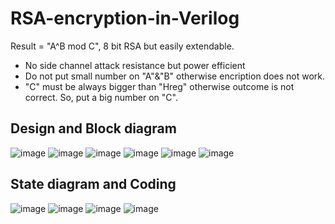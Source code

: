 # RSA-encryption-in-Verilog
Result = "A^B mod C", 8 bit RSA but easily extendable. 
- No side channel attack resistance but power efficient
- Do not put small number on "A"&"B" otherwise encription does not work. 
- "C" must be always bigger than "Hreg" otherwise outcome is not correct. So, put a big number on "C".

## Design and Block diagram
![image](https://user-images.githubusercontent.com/53184086/187013008-5f9f7fa3-ce35-41cd-a43e-b5351b9d8fcd.png)
![image](https://user-images.githubusercontent.com/53184086/187013095-57d30a67-18eb-48cb-b67d-47c43f80e30d.png)
![image](https://user-images.githubusercontent.com/53184086/187013113-a8e52322-d609-4589-bcd0-f700524d7971.png)
![image](https://user-images.githubusercontent.com/53184086/187013133-0645c340-5cda-4f97-8281-ee26c67f703c.png)
![image](https://user-images.githubusercontent.com/53184086/187013152-51da8d00-fa04-4679-a6b8-ed046a66c781.png)
![image](https://user-images.githubusercontent.com/53184086/187013168-fc597118-407d-4a85-8d8e-687972ad3d40.png)

## State diagram and Coding
![image](https://user-images.githubusercontent.com/53184086/187013238-017023a1-50bd-47af-8812-4ab58d1ff9db.png)
![image](https://user-images.githubusercontent.com/53184086/187013255-0c595829-6fc5-4766-93fc-5cfc47c82c78.png)
![image](https://user-images.githubusercontent.com/53184086/187013274-aa1161ac-64f2-474d-b063-2607d97d984f.png)
![image](https://user-images.githubusercontent.com/53184086/187013284-ebba4831-867d-4903-afaf-94990cd50ddc.png)

